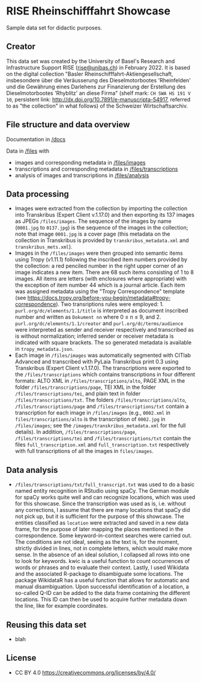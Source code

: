 # RISE Rheinschifffahrt Showcase

Sample data set for didactic purposes.

## Creator

This data set was created by the University of Basel's Research and Infrastructure Support RISE (rise@unibas.ch) in February 2022. It is based on the digital collection "Basler Rheinschifffahrt-Aktiengesellschaft, insbesondere über die Veräusserung des Dieselmotorbootes 'Rheinfelden' und die Gewährung eines Darlehens zur Finanzierung der Erstellung des Dieselmotorbootes 'Rhyblitz' an diese Firma" (shelf mark: `CH SWA HS 191 V 10`, persistent link: http://dx.doi.org/10.7891/e-manuscripta-54917, referred to as "the collection" in what follows) of the Schweizer Wirtschaftsarchiv.

## File structure and data overview

Documentation in [/docs](https://github.com/MHindermann/rheinschifffahrt/docs)

Data in [/files](https://github.com/MHindermann/rheinschifffahrt/files) with
- images and corresponding metadata in [/files/images](https://github.com/MHindermann/rheinschifffahrt/files/images)
- transcriptions and corresponding metadata in [/files/transcriptions](https://github.com/MHindermann/rheinschifffahrt/files/transcriptions)
- analysis of images and transcriptions in [/files/analysis](https://github.com/MHindermann/rheinschifffahrt/files/analysis)

## Data processing

- Images were extracted from the collection by importing the collection into Transkribus (Expert Client v.1.17.0) and then exporting its 137 images as JPEGs `/files/images`. The sequence of the images by name (`0001.jpg` to `0137.jpg`) is the sequence of the images in the collection; note that image `0001.jpg` is a cover page (this metadata on the collection in Transkribus is provided by `transkribus_metadata.xml` and `transkribus_mets.xml`). 
- Images in the `/files/images` were then grouped into semantic items using Tropy (v1.11.1) following the inscribed item numbers provided by the collection: a red penciled number in the right upper corner of an image indicates a new item. There are 68 such items consisting of 1 to 8 images. All items are letters (with enclosures where appropriate) with the exception of item number 44 which is a journal article. Each item was assigned metadata using the "Tropy Correspondence" template (see https://docs.tropy.org/before-you-begin/metadata#tropy-correspondence). Two transriptions rules were employed: 1. `purl.org/dc/elements/1.1/title` is interpreted as document inscribed number and written as `Dokument nn` where 0 ≤ n ≤ 9, and 2. `purl.org/dc/elements/1.1/creator` and `purl.org/dc/terms/audience` were interpreted as sender and receiver respectively and transcribed as is without normalization; inferred sender or receiver metadata is indicated with square brackets. The so generated metadata is available in `tropy_metadata.json`.
- Each image in `/files/images` was automatically segmented with CITlab Advanced and transcribed with PyLaia Transkribus print 0.3 using Transkribus (Expert Client v.1.17.0). The transcriptions were exported to the `/files/transcriptions` which contains transcriptions in four different formats: ALTO XML in `/files/transcriptions/alto`, PAGE XML in the folder `/files/transcriptions/page`, TEI XML in the folder `/files/transcriptions/tei`, and plain text in folder `/files/transcriptions/txt`. The folders `/files/transcriptions/alto`, `/files/transcriptions/page` and `/files/transcriptions/txt` contain a transcription for each image in `/files/images` (e.g., `0002.xml` in `files/transcriptions/alto` is the transcription of `0002.jpg` in `/files/images`; see the `/images/transkribus_metadata.xml` for the full details). In addition, `/files/transcriptions/page`, `/files/transcriptions/tei` and `/files/transcriptions/txt` contain the files `full_transcription.xml` and `full_transcription.txt` respectively with full transcriptions of all the images in `files/images`.

## Data analysis

- `/files/transcriptions/txt/full_transcript.txt` was used to do a basic named entity recognition in RStudio using spaCy. The German module for spaCy works quite well and can recognize locations, which was used for this showcase. Since the transcription was used as is, i.e. without any corrections, I assume that there are many locations that spaCy did not pick up, but it is sufficient for the purpose of this showcase. The entities classified as `location` were extracted and saved in a new data frame, for the purpose of later mapping the places mentioned in the correspondence.
Some keyword-in-context searches were carried out. The conditions are not ideal, seeing as the text is, for the moment, strictly divided in lines, not in complete letters, which would make more sense. In the absence of an ideal solution, I collapsed all rows into one to look for keywords. kwic is a useful function to count occurrences of words or phrases and to evaluate their context.
Lastly, I used Wikidata and the associated R-package to disambiguate some locations. The package WikidataR has a useful function that allows for automatic and manual disambiguation. Upon successful identification of a location, a so-called Q-ID can be added to the data frame containing the different locations. This ID can then be used to acquire further metadata down the line, like for example coordinates.

## Reusing this data set

- blah

## License

- CC BY 4.0 https://creativecommons.org/licenses/by/4.0/
